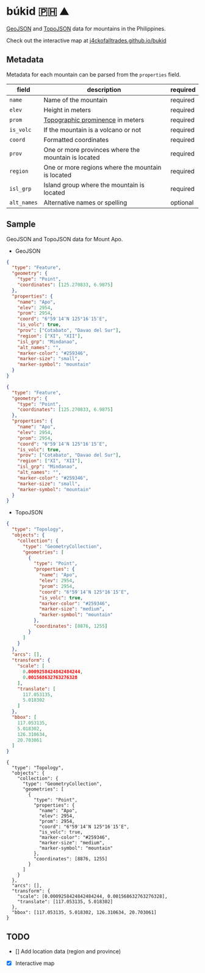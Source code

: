 # búkid :philippines: :mountain:

[GeoJSON](https://geojson.org) and [TopoJSON](https://github.com/topojson/topojson) data for mountains in the Philippines.

Check out the interactive map at [j4ckofalltrades.github.io/bukid](https://j4ckofalltrades.github.io/bukid)

## Metadata

Metadata for each mountain can be parsed from the `properties` field.

| field       | description                                                                              | required |
|-------------|------------------------------------------------------------------------------------------|----------|
| `name`      | Name of the mountain                                                                     | required |
| `elev`      | Height in meters                                                                         | required |
| `prom`      | [Topographic prominence](https://en.wikipedia.org/wiki/Topographic_prominence) in meters | required |
| `is_volc`   | If the mountain is a volcano or not                                                      | required |
| `coord`     | Formatted coordinates                                                                    | required |
| `prov`      | One or more provinces where the mountain is located                                      | required |
| `region`    | One or more regions where the mountain is located                                        | required |
| `isl_grp`   | Island group where the mountain is located                                               | required |
| `alt_names` | Alternative names or spelling                                                            | optional |

## Sample

GeoJSON and TopoJSON data for Mount Apo.

- GeoJSON

```json
{
  "type": "Feature",
  "geometry": {
    "type": "Point",
    "coordinates": [125.270833, 6.9875]
  },
  "properties": {
    "name": "Apo",
    "elev": 2954,
    "prom": 2954,
    "coord": "6°59′14″N 125°16′15″E",
    "is_volc": true,
    "prov": ["Cotabato", "Davao del Sur"],
    "region": ["XI", "XII"],
    "isl_grp": "Mindanao",
    "alt_names": "",
    "marker-color": "#259346",
    "marker-size": "small",
    "marker-symbol": "mountain"
  }
}
```

```geojson
{
  "type": "Feature",
  "geometry": {
    "type": "Point",
    "coordinates": [125.270833, 6.9875]
  },
  "properties": {
    "name": "Apo",
    "elev": 2954,
    "prom": 2954,
    "coord": "6°59′14″N 125°16′15″E",
    "is_volc": true,
    "prov": ["Cotabato", "Davao del Sur"],
    "region": ["XI", "XII"],
    "isl_grp": "Mindanao",
    "alt_names": "",
    "marker-color": "#259346",
    "marker-size": "small",
    "marker-symbol": "mountain"
  }
}
```

- TopoJSON

```json
{
  "type": "Topology",
  "objects": {
    "collection": {
      "type": "GeometryCollection",
      "geometries": [
        {
          "type": "Point",
          "properties": {
            "name": "Apo",
            "elev": 2954,
            "prom": 2954,
            "coord": "6°59′14″N 125°16′15″E",
            "is_volc": true,
            "marker-color": "#259346",
            "marker-size": "medium",
            "marker-symbol": "mountain"
          },
          "coordinates": [8876, 1255]
        }
      ]
    }
  },
  "arcs": [],
  "transform": {
    "scale": [
      0.0009258424842484244,
      0.001568632763276328
    ],
    "translate": [
      117.053135,
      5.018302
    ]
  },
  "bbox": [
    117.053135,
    5.018302,
    126.310634,
    20.703061
  ]
}
```

```topojson
{
  "type": "Topology",
  "objects": {
    "collection": {
      "type": "GeometryCollection",
      "geometries": [
        {
          "type": "Point",
          "properties": {
            "name": "Apo",
            "elev": 2954,
            "prom": 2954,
            "coord": "6°59′14″N 125°16′15″E",
            "is_volc": true,
            "marker-color": "#259346",
            "marker-size": "medium",
            "marker-symbol": "mountain"
          },
          "coordinates": [8876, 1255]
        }
      ]
    }
  },
  "arcs": [],
  "transform": {
    "scale": [0.0009258424842484244, 0.001568632763276328],
    "translate": [117.053135, 5.018302]
  },
  "bbox": [117.053135, 5.018302, 126.310634, 20.703061]
}
```

## TODO

- [] Add location data (region and province) 

- [x] Interactive map
